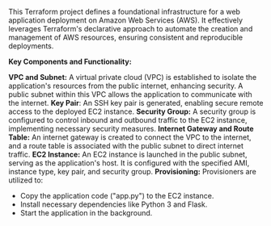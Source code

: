 This Terraform project defines a foundational infrastructure for a web application deployment on Amazon Web Services (AWS). It effectively leverages Terraform's declarative approach to automate the creation and management of AWS resources, ensuring consistent and reproducible deployments.

**Key Components and Functionality:**

**VPC and Subnet:** A virtual private cloud (VPC) is established to isolate the application's resources from the public internet, enhancing security. A public subnet within this VPC allows the application to communicate with the internet.
**Key Pair**: An SSH key pair is generated, enabling secure remote access to the deployed EC2 instance.
**Security Group:** A security group is configured to control inbound and outbound traffic to the EC2 instance, implementing necessary security measures.
**Internet Gateway and Route Table:** An internet gateway is created to connect the VPC to the internet, and a route table is associated with the public subnet to direct internet traffic.
**EC2 Instance:** An EC2 instance is launched in the public subnet, serving as the application's host. It is configured with the specified AMI, instance type, key pair, and security group.
**Provisioning:** Provisioners are utilized to:
* Copy the application code ("app.py") to the EC2 instance.
* Install necessary dependencies like Python 3 and Flask.
* Start the application in the background.
